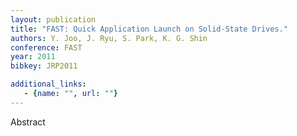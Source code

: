 ```yaml
---
layout: publication
title: "FAST: Quick Application Launch on Solid-State Drives."
authors: Y. Joo, J. Ryu, S. Park, K. G. Shin
conference: FAST
year: 2011
bibkey: JRP2011

additional_links:
   - {name: "", url: ""}
---
```

Abstract
